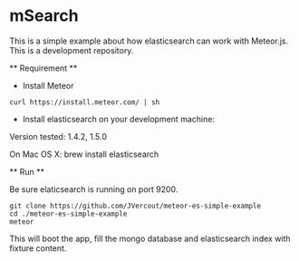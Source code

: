# mSearch

This is a simple example about how elasticsearch can work with Meteor.js. This is a development repository. 


** Requirement **

* Install Meteor
```
curl https://install.meteor.com/ | sh
```

* Install elasticsearch on your development machine:

Version tested: 1.4.2, 1.5.0

On Mac OS X: 
brew install elasticsearch





** Run **

Be sure elaticsearch is running on port 9200.

```
git clone https://github.com/JVercout/meteor-es-simple-example
cd ./meteor-es-simple-example 
meteor
```

This will boot the app, fill the mongo database and elasticsearch index with fixture content. 
